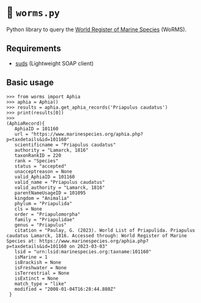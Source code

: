 # :squid: `worms.py`

Python library to query the [World Register of Marine Species](http://www.marinespecies.org/) (WoRMS).

## Requirements

- [suds](https://pypi.org/project/suds/) (Lightweight SOAP client)

## Basic usage

```
>>> from worms import Aphia
>>> aphia = Aphia()
>>> results = aphia.get_aphia_records('Priapulus caudatus')
>>> print(results[0])
>>>
(AphiaRecord){
   AphiaID = 101160
   url = "https://www.marinespecies.org/aphia.php?p=taxdetails&id=101160"
   scientificname = "Priapulus caudatus"
   authority = "Lamarck, 1816"
   taxonRankID = 220
   rank = "Species"
   status = "accepted"
   unacceptreason = None
   valid_AphiaID = 101160
   valid_name = "Priapulus caudatus"
   valid_authority = "Lamarck, 1816"
   parentNameUsageID = 101095
   kingdom = "Animalia"
   phylum = "Priapulida"
   cls = None
   order = "Priapulomorpha"
   family = "Priapulidae"
   genus = "Priapulus"
   citation = "Paulay, G. (2023). World List of Priapulida. Priapulus caudatus Lamarck, 1816. Accessed through: World Register of Marine Species at: https://www.marinespecies.org/aphia.php?p=taxdetails&id=101160 on 2023-03-03"
   lsid = "urn:lsid:marinespecies.org:taxname:101160"
   isMarine = 1
   isBrackish = None
   isFreshwater = None
   isTerrestrial = None
   isExtinct = None
   match_type = "like"
   modified = "2008-01-04T16:28:44.880Z"
 }
```

